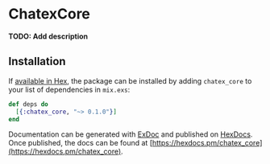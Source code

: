 # ChatexCore

**TODO: Add description**

## Installation

If [available in Hex](https://hex.pm/docs/publish), the package can be installed
by adding `chatex_core` to your list of dependencies in `mix.exs`:

```elixir
def deps do
  [{:chatex_core, "~> 0.1.0"}]
end
```

Documentation can be generated with [ExDoc](https://github.com/elixir-lang/ex_doc)
and published on [HexDocs](https://hexdocs.pm). Once published, the docs can
be found at [https://hexdocs.pm/chatex_core](https://hexdocs.pm/chatex_core).

